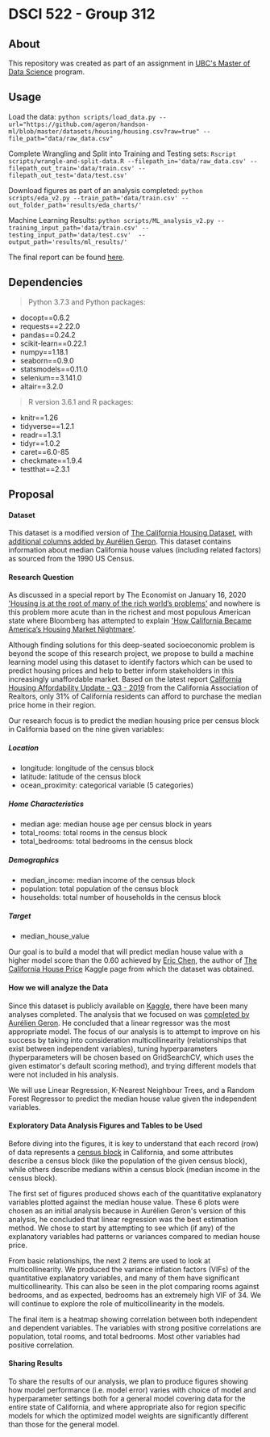 # DSCI 522 - Group 312

## About
This repository was created as part of an assignment in [UBC's Master of Data Science](https://masterdatascience.ubc.ca/) program.

## Usage
Load the data:
`python scripts/load_data.py --url="https://github.com/ageron/handson-ml/blob/master/datasets/housing/housing.csv?raw=true" --file_path="data/raw_data.csv"`

Complete Wrangling and Split into Training and Testing sets:
`Rscript scripts/wrangle-and-split-data.R --filepath_in='data/raw_data.csv' --filepath_out_train='data/train.csv' --filepath_out_test='data/test.csv'`

Download figures as part of an analysis completed:
`python scripts/eda_v2.py --train_path='data/train.csv' --out_folder_path='results/eda_charts/'`

Machine Learning Results:
`python scripts/ML_analysis_v2.py --training_input_path='data/train.csv' --testing_input_path='data/test.csv'  --output_path='results/ml_results/'`

The final report can be found [here](results/california_housing_predict_report.ipynb).

## Dependencies

> Python 3.7.3 and Python packages:
* docopt==0.6.2
* requests==2.22.0
* pandas==0.24.2
* scikit-learn==0.22.1
* numpy==1.18.1
* seaborn==0.9.0
* statsmodels==0.11.0
* selenium==3.141.0
* altair==3.2.0

> R version 3.6.1 and R packages:
* knitr==1.26
* tidyverse==1.2.1
* readr==1.3.1
* tidyr==1.0.2
* caret==6.0-85
* checkmate==1.9.4
* testthat==2.3.1


## Proposal

#### Dataset
This dataset is a modified version of [The California Housing Dataset](https://www.dcc.fc.up.pt/~ltorgo/Regression/cal_housing.html), with [additional columns added by Aurélien Geron](https://github.com/ageron/handson-ml). This dataset contains information about median California house values (including related factors) as sourced from the 1990 US Census.

#### Research Question
As discussed in a special report by The Economist on January 16, 2020 ['Housing is at the root of many of the rich world’s problems'](https://www.economist.com/special-report/2020/01/16/housing-is-at-the-root-of-many-of-the-rich-worlds-problems) and nowhere is this problem more acute than in the richest and most populous American state where Bloomberg has attempted to explain ['How California Became America’s Housing Market Nightmare'](https://www.bloomberg.com/graphics/2019-california-housing-crisis/).

Although finding solutions for this deep-seated socioeconomic problem is beyond the scope of this research project, we propose to build a machine learning model using this dataset to identify factors which can be used to predict housing prices and help to better inform stakeholders in this increasingly unaffordable market. Based on the latest report [California Housing Affordability Update - Q3 - 2019](https://www.car.org/marketdata/data/haitraditional) from the California Association of Realtors, only 31% of California residents can afford to purchase the median price home in their region.

Our research focus is to predict the median housing price per census block in California based on the nine given variables:
##### Location
* longitude: longitude of the census block
* latitude: latitude of the census block
* ocean_proximity: categorical variable (5 categories) 

##### Home Characteristics
* median age: median house age per census block in years
* total_rooms: total rooms in the census block
* total_bedrooms: total bedrooms in the census block

##### Demographics
* median_income: median income of the census block
* population: total population of the census block
* households: total number of households in the census block

##### Target
* median_house_value

Our goal is to build a model that will predict median house value with a higher model score than the 0.60 achieved by [Eric Chen](https://www.kaggle.com/ericfeng84), the author of [The California House Price](https://www.kaggle.com/ericfeng84/the-california-housing-price) Kaggle page from which the dataset was obtained.

#### How we will analyze the Data
Since this dataset is publicly available on [Kaggle](https://www.kaggle.com/camnugent/california-housing-prices/kernels), there have been many analyses completed. The analysis that we focused on was [completed by Aurélien Geron](https://www.kaggle.com/artemiosgeromitsos/housing-super-duper-kernel/notebook). He concluded that a linear regressor was the most appropriate model. The focus of our analysis is to attempt to improve on his success by taking into consideration multicollinearity (relationships that exist between independent variables), tuning hyperparameters (hyperparameters will be chosen based on GridSearchCV, which uses the given estimator's default scoring method), and trying different models that were not included in his analysis.

We will use Linear Regression, K-Nearest Neighbour Trees, and a Random Forest Regressor to predict the median house value given the independent variables.

#### Exploratory Data Analysis Figures and Tables to be Used
Before diving into the figures, it is key to understand that each record (row) of data represents a [census block](https://www.census.gov/newsroom/blogs/random-samplings/2011/07/what-are-census-blocks.html) in California, and some attributes describe a census block (like the population of the given census block), while others describe medians within a census block (median income in the census block).

The first set of figures produced shows each of the quantitative explanatory variables plotted against the median house value. These 6 plots were chosen as an initial analysis because in Aurélien Geron's version of this analysis, he concluded that linear regression was the best estimation method. We chose to start by attempting to see which (if any) of the explanatory variables had patterns or variances compared to median house price.

From basic relationships, the next 2 items are used to look at multicollinearity. We produced the variance inflation factors (VIFs) of the quantitative explanatory variables, and many of them have significant multicollinearity. This can also be seen in the plot comparing rooms against bedrooms, and as expected, bedrooms has an extremely high VIF of 34. We will continue to explore the role of multicollinearity in the models.

The final item is a heatmap showing correlation between both independent and dependent variables. The variables with strong positive correlations are population, total rooms, and total bedrooms. Most other variables had positive correlation.

#### Sharing Results
To share the results of our analysis, we plan to produce figures showing how model performance (i.e. model error) varies with choice of model and hyperparameter settings both for a general model covering data for the entire state of California, and where appropriate also for region specific models for which the optimized model weights are significantly different than those for the general model.
